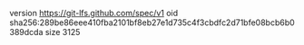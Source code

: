 version https://git-lfs.github.com/spec/v1
oid sha256:289be86eee410fba2101bf8eb27e1d735c4f3cbdfc2d71bfe08bcb6b0389dcda
size 3125
